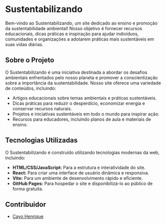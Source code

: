 # Sustentabilizando

Bem-vindo ao Sustentabilizando, um site dedicado ao ensino e promoção da sustentabilidade ambiental! Nosso objetivo é fornecer recursos educacionais, dicas práticas e inspiração para ajudar indivíduos, comunidades e organizações a adotarem práticas mais sustentáveis em suas vidas diárias.

## Sobre o Projeto

O Sustentabilizando é uma iniciativa destinada a abordar os desafios ambientais enfrentados pelo nosso planeta e promover a conscientização sobre a importância da sustentabilidade. Nosso site oferece uma variedade de conteúdos, incluindo:

- Artigos educacionais sobre temas ambientais e práticas sustentáveis.
- Dicas práticas para reduzir o desperdício, economizar energia e conservar recursos naturais.
- Projetos e iniciativas sustentáveis ​​em todo o mundo para inspirar ação.
- Recursos para educadores, incluindo planos de aula e materiais de ensino.

## Tecnologias Utilizadas

O Sustentabilizando é construído utilizando tecnologias modernas da web, incluindo:

- **HTML/CSS/JavaScript:** Para a estrutura e interatividade do site.
- **React:** Para criar uma interface de usuário dinâmica e responsiva.
- **Vite:** Para um ambiente de desenvolvimento rápido e eficiente.
- **GitHub Pages:** Para hospedar o site e disponibilizá-lo ao público de forma gratuita.

## Contribuidor

- [Cayo Henrique](https://github.com/CayoHenrique250)